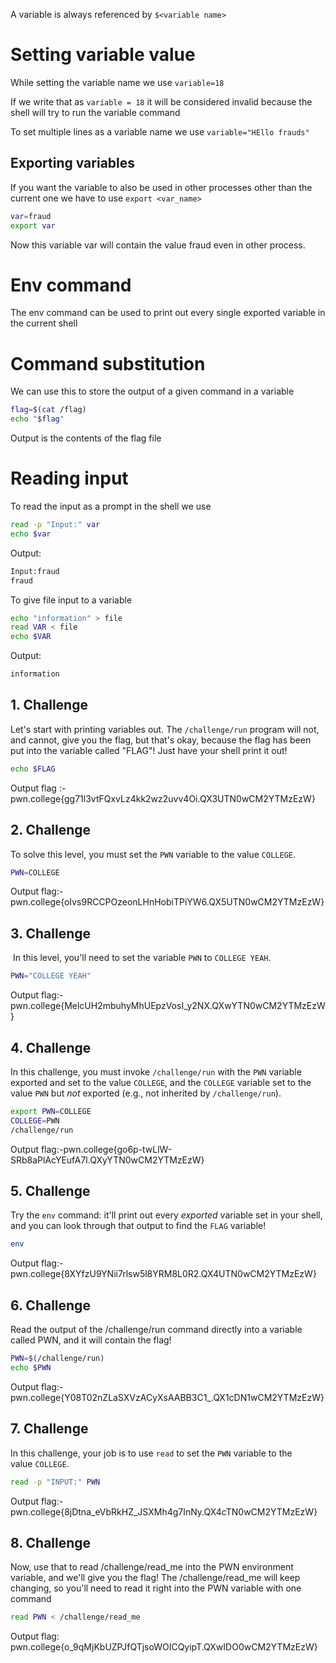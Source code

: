 A variable is always referenced by `$<variable name>`

# Setting variable value

While setting the variable name we use `variable=18`

If we write that as `variable = 18` it will be considered invalid because the shell will try to run the variable command

To set multiple lines as a variable name we use 
`variable="HEllo frauds"`


## Exporting variables

If you want the variable to also be used in other processes other than the current one we have to use `export <var_name>`

```bash
var=fraud
export var
```

Now this variable var will contain the value fraud even in other process. 


# Env command

The env command can be used to print out every single exported variable in the current shell


# Command substitution

We can use this to store the output of a given command in a variable 

```bash
flag=$(cat /flag)
echo "$flag"
```

Output is the contents of the flag file 


# Reading input

To read the input as a prompt in the shell we use 
```bash
read -p "Input:" var
echo $var
```

Output:
```bash
Input:fraud
fraud
```

To give file input to a variable 

```bash
echo "information" > file
read VAR < file
echo $VAR
```

Output:
```bash
information
```


## 1. Challenge

Let's start with printing variables out. The `/challenge/run` program will not, and cannot, give you the flag, but that's okay, because the flag has been put into the variable called "FLAG"! Just have your shell print it out!

```bash
echo $FLAG
```

Output flag :-pwn.college{gg71l3vtFQxvLz4kk2wz2uvv4Oi.QX3UTN0wCM2YTMzEzW}

## 2. Challenge

To solve this level, you must set the `PWN` variable to the value `COLLEGE`.

```bash
PWN=COLLEGE
```

Output flag:-pwn.college{oIvs9RCCPOzeonLHnHobiTPiYW6.QX5UTN0wCM2YTMzEzW}

## 3. Challenge

 In this level, you'll need to set the variable `PWN` to `COLLEGE YEAH`.

```bash
PWN="COLLEGE YEAH"
```

Output flag:-pwn.college{MelcUH2mbuhyMhUEpzVosI_y2NX.QXwYTN0wCM2YTMzEzW}

## 4. Challenge

In this challenge, you must invoke `/challenge/run` with the `PWN` variable exported and set to the value `COLLEGE`, and the `COLLEGE` variable set to the value `PWN` but _not_ exported (e.g., not inherited by `/challenge/run`).

```bash
export PWN=COLLEGE
COLLEGE=PWN
/challenge/run
```

Output flag:-pwn.college{go6p-twLlW-SRb8aPlAcYEufA7l.QXyYTN0wCM2YTMzEzW}


## 5. Challenge

Try the `env` command: it'll print out every _exported_ variable set in your shell, and you can look through that output to find the `FLAG` variable!

```bash
env
```

Output flag:- pwn.college{8XYfzU9YNii7rlsw5l8YRM8L0R2.QX4UTN0wCM2YTMzEzW}

## 6. Challenge

 Read the output of the /challenge/run command directly into a variable called PWN, and it will contain the flag!

```bash
PWN=$(/challenge/run)
echo $PWN
```

Output flag:-pwn.college{Y08T02nZLaSXVzACyXsAABB3C1_.QX1cDN1wCM2YTMzEzW}

## 7. Challenge

In this challenge, your job is to use `read` to set the `PWN` variable to the value `COLLEGE`.

```bash
read -p "INPUT:" PWN
```

Output flag:-pwn.college{8jDtna_eVbRkHZ_JSXMh4g7InNy.QX4cTN0wCM2YTMzEzW}

## 8. Challenge

Now, use that to read /challenge/read_me into the PWN environment variable, and we'll give you the flag! The /challenge/read_me will keep changing, so you'll need to read it right into the PWN variable with one command

```bash
read PWN < /challenge/read_me
```

Output flag:
pwn.college{o_9qMjKbUZPJfQTjsoWOICQyipT.QXwIDO0wCM2YTMzEzW}

